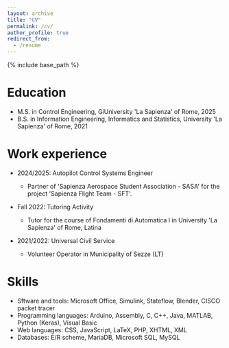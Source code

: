 ```yaml
---
layout: archive
title: "CV"
permalink: /cv/
author_profile: true
redirect_from:
  - /resume
---
```


{% include base_path %}

Education
======
* M.S. in Control Engineering, GiUniversity 'La Sapienza' of Rome, 2025
* B.S. in Information Engineering, Informatics and Statistics, University 'La Sapienza' of Rome, 2021

Work experience
======
* 2024/2025: Autopilot Control Systems Engineer
  * Partner of 'Sapienza Aerospace Student Association - SASA' for the project 'Sapienza Flight Team - SFT'.

* Fall 2022: Tutoring Activity
  * Tutor for the course of Fondamenti di Automatica I in University 'La Sapienza' of Rome, Latina

* 2021/2022: Universal Civil Service
  * Volunteer Operator in Municipality of Sezze (LT)
  
Skills
======
* Sftware and tools: Microsoft Office, Simulink, Stateflow, Blender, CISCO packet tracer
* Programming languages: Arduino, Assembly, C, C++, Java, MATLAB, Python (Keras), Visual Basic
* Web languages: CSS, JavaScript, LaTeX, PHP, XHTML, XML
* Databases: E/R scheme, MariaDB, Microsoft SQL, MySQL
  
